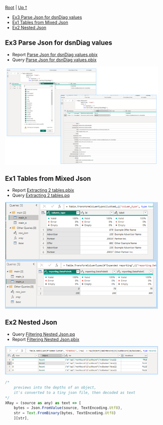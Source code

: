 [Root](https://github.com/ninmonkey/ninMonkQuery-examples) | [Up ⭡](./../readme.md)

- [Ex3 Parse Json for dsnDiag values](#ex3-parse-json-for-dsndiag-values)
- [Ex1 Tables from Mixed Json](#ex1-tables-from-mixed-json)
- [Ex2 Nested Json](#ex2-nested-json)

## Ex3 Parse Json for dsnDiag values

- Report [Parse Json for dsnDiag values.pbix](./Parse%20Json%20for%20dsnDiag.pbix)
- Query [Parse Json for dsnDiag values.pbix](./pq/Parse%20Json%20for%20dsnDiag.pq)
  
![Parse Json for dsnDiag values](./img/Parse%20Json%20for%20dsnDiag.png)


## Ex1 Tables from Mixed Json

- Report [Extracting 2 tables.pbix](./Transform%20Json%20-%20Extracting%20Tables%20from%20Mixed%20Json.pbix)
- Query [Extracting 2 tables.pq](./pq/Transform%20Json%20-%20Extracting%20Tables%20from%20Mixed%20Json.md)

![screen2](./img/transform%20Json%20-%20extracting%20mixed%20tables.png)

## Ex2 Nested Json

- Query [Filtering Nested Json.pq](./pq/filtering-nested-json.md)
- Report [Filtering Nested Json.pbix](./Filter%20Json%20-%20Filtering%20Nested%20Values%20Without%20Expanding%20values.pbix) 

![Text.ReplacePartialMatch.mp4](./img/filtering-nested-values-without-expanding-json.png)

```js
/* 
    previews into the depths of an object,
    it's converted to a tiny json file, then decoded as text
*/
XRay = (source as any) as text => [
    bytes = Json.FromValue(source, TextEncoding.Utf8),
    str = Text.FromBinary(bytes, TextEncoding.Utf8)
    ][str],
```
